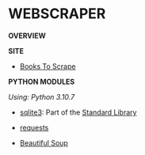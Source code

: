 # WEBSCRAPER

**OVERVIEW**

**SITE**

- [Books To Scrape](http://books.toscrape.com)

**PYTHON MODULES**

*Using: Python 3.10.7*

- [sqlite3](https://www.sqlite.org/index.html): Part of the [Standard Library](`https://docs.python.org/3/library/index.html`)

- [requests](https://requests.readthedocs.io/en/latest/)

- [Beautiful Soup](https://www.crummy.com/software/BeautifulSoup/bs4/doc/)